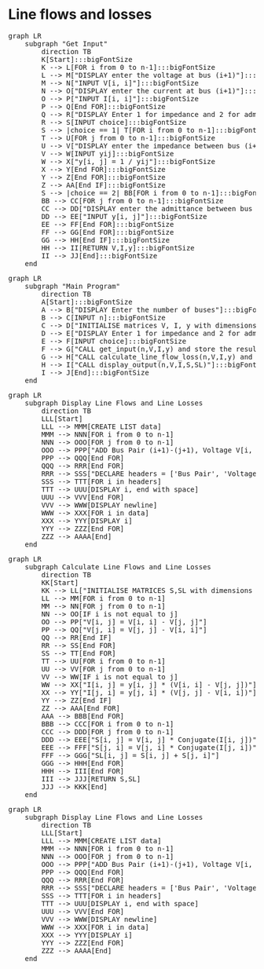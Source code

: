 <script type="module">
	import mermaid from 'https://cdn.jsdelivr.net/npm/mermaid@11.4/dist/mermaid.esm.min.mjs';
	mermaid.initialize({
		startOnLoad: true,
		theme: 'light'
	});
</script>

# Line flows and losses
<pre class="mermaid">
graph LR
    subgraph "Get Input"
        direction TB
        K[Start]:::bigFontSize
        K --> L[FOR i from 0 to n-1]:::bigFontSize
        L --> M["DISPLAY enter the voltage at bus (i+1)"]:::bigFontSize
        M --> N["INPUT V[i, i]"]:::bigFontSize
        N --> O["DISPLAY enter the current at bus (i+1)"]:::bigFontSize
        O --> P["INPUT I[i, i]"]:::bigFontSize
        P --> Q[End FOR]:::bigFontSize
        Q --> R["DISPLAY Enter 1 for impedance and 2 for admittance"]:::bigFontSize
        R --> S[INPUT choice]:::bigFontSize
        S --> |choice == 1| T[FOR i from 0 to n-1]:::bigFontSize
        T --> U[FOR j from 0 to n-1]:::bigFontSize
        U --> V["DISPLAY enter the impedance between bus (i+1) and (j+1)"]:::bigFontSize
        V --> W[INPUT yij]:::bigFontSize
        W --> X["y[i, j] = 1 / yij"]:::bigFontSize
        X --> Y[End FOR]:::bigFontSize
        Y --> Z[End FOR]:::bigFontSize
        Z --> AA[End IF]:::bigFontSize
        S --> |choice == 2| BB[FOR i from 0 to n-1]:::bigFontSize
        BB --> CC[FOR j from 0 to n-1]:::bigFontSize
        CC --> DD["DISPLAY enter the admittance between bus (i+1) and (j+1)"]:::bigFontSize
        DD --> EE["INPUT y[i, j]"]:::bigFontSize
        EE --> FF[End FOR]:::bigFontSize
        FF --> GG[End FOR]:::bigFontSize
        GG --> HH[End IF]:::bigFontSize
        HH --> II[RETURN V,I,y]:::bigFontSize
        II --> JJ[End]:::bigFontSize
    end
</pre>

<pre class="mermaid">
graph LR
    subgraph "Main Program"
        direction TB
        A[Start]:::bigFontSize
        A --> B["DISPLAY Enter the number of buses"]:::bigFontSize
        B --> C[INPUT n]:::bigFontSize
        C --> D["INITIALISE matrices V, I, y with dimensions (n, n)"]:::bigFontSize
        D --> E["DISPLAY Enter 1 for impedance and 2 for admittance"]:::bigFontSize
        E --> F[INPUT choice]:::bigFontSize
        F --> G["CALL get_input(n,V,I,y) and store the result into V,I,y"]:::bigFontSize
        G --> H["CALL calculate_line_flow_loss(n,V,I,y) and store the result into S and SL"]:::bigFontSize
        H --> I["CALL display_output(n,V,I,S,SL)"]:::bigFontSize
        I --> J[End]:::bigFontSize
    end
</pre>

<pre class="mermaid">
graph LR
    subgraph Display Line Flows and Line Losses
        direction TB
        LLL[Start]
        LLL --> MMM[CREATE LIST data]
        MMM --> NNN[FOR i from 0 to n-1]
        NNN --> OOO[FOR j from 0 to n-1]
        OOO --> PPP["ADD Bus Pair (i+1)-(j+1), Voltage V[i, j], Current I[i, j], Line Flow S[i, j], Line Loss SL[i, j] TO data"]
        PPP --> QQQ[End FOR]
        QQQ --> RRR[End FOR]
        RRR --> SSS["DECLARE headers = ['Bus Pair', 'Voltage', 'Current', 'Line Flow', 'Line Loss']"]
        SSS --> TTT[FOR i in headers]
        TTT --> UUU[DISPLAY i, end with space]
        UUU --> VVV[End FOR]
        VVV --> WWW[DISPLAY newline]
        WWW --> XXX[FOR i in data]
        XXX --> YYY[DISPLAY i]
        YYY --> ZZZ[End FOR]
        ZZZ --> AAAA[End]
    end
</pre>

<pre class="mermaid">
graph LR
    subgraph Calculate Line Flows and Line Losses
        direction TB
        KK[Start]
        KK --> LL["INITIALISE MATRICES S,SL with dimensions (n,n)"]
        LL --> MM[FOR i from 0 to n-1]
        MM --> NN[FOR j from 0 to n-1]
        NN --> OO[IF i is not equal to j]
        OO --> PP["V[i, j] = V[i, i] - V[j, j]"]
        PP --> QQ["V[j, i] = V[j, j] - V[i, i]"]
        QQ --> RR[End IF]
        RR --> SS[End FOR]
        SS --> TT[End FOR]
        TT --> UU[FOR i from 0 to n-1]
        UU --> VV[FOR j from 0 to n-1]
        VV --> WW[IF i is not equal to j]
        WW --> XX["I[i, j] = y[i, j] * (V[i, i] - V[j, j])"]
        XX --> YY["I[j, i] = y[j, i] * (V[j, j] - V[i, i])"]
        YY --> ZZ[End IF]
        ZZ --> AAA[End FOR]
        AAA --> BBB[End FOR]
        BBB --> CCC[FOR i from 0 to n-1]
        CCC --> DDD[FOR j from 0 to n-1]
        DDD --> EEE["S[i, j] = V[i, j] * Conjugate(I[i, j])"]
        EEE --> FFF["S[j, i] = V[j, i] * Conjugate(I[j, i])"]
        FFF --> GGG["SL[i, j] = S[i, j] + S[j, i]"]
        GGG --> HHH[End FOR]
        HHH --> III[End FOR]
        III --> JJJ[RETURN S,SL]
        JJJ --> KKK[End]
    end
</pre>

<pre class="mermaid">
graph LR
    subgraph Display Line Flows and Line Losses
        direction TB
        LLL[Start]
        LLL --> MMM[CREATE LIST data]
        MMM --> NNN[FOR i from 0 to n-1]
        NNN --> OOO[FOR j from 0 to n-1]
        OOO --> PPP["ADD Bus Pair (i+1)-(j+1), Voltage V[i, j], Current I[i, j], Line Flow S[i, j], Line Loss SL[i, j] TO data"]
        PPP --> QQQ[End FOR]
        QQQ --> RRR[End FOR]
        RRR --> SSS["DECLARE headers = ['Bus Pair', 'Voltage', 'Current', 'Line Flow', 'Line Loss']"]
        SSS --> TTT[FOR i in headers]
        TTT --> UUU[DISPLAY i, end with space]
        UUU --> VVV[End FOR]
        VVV --> WWW[DISPLAY newline]
        WWW --> XXX[FOR i in data]
        XXX --> YYY[DISPLAY i]
        YYY --> ZZZ[End FOR]
        ZZZ --> AAAA[End]
    end
</pre>